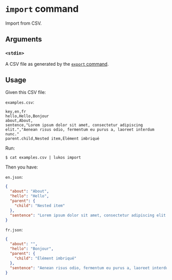 # `import` command

Import from CSV.

## Arguments

### `<stdin>`

A CSV file as generated by the [`export` command](../export/README.md).

## Usage

Given this CSV file:

`examples.csv`:

```csv
key,en,fr
hello,Hello,Bonjour
about,About,
sentence,"Lorem ipsum dolor sit amet, consectetur adipiscing elit.","Aenean risus odio, fermentum eu purus a, laoreet interdum nunc."
parent.child,Nested item,Élément imbriqué
```

Run:

    $ cat examples.csv | lukos import

Then you have:

`en.json`:

```json
{
  "about": "About",
  "hello": "Hello",
  "parent": {
    "child": "Nested item"
  },
  "sentence": "Lorem ipsum dolor sit amet, consectetur adipiscing elit."
}
```

`fr.json`:

```json
{
  "about": "",
  "hello": "Bonjour",
  "parent": {
    "child": "Élément imbriqué"
  },
  "sentence": "Aenean risus odio, fermentum eu purus a, laoreet interdum nunc."
}
```
